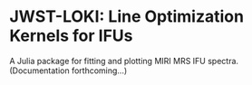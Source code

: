# JWST-LOKI: Line Optimization Kernels for IFUs

A Julia package for fitting and plotting MIRI MRS IFU spectra.
(Documentation forthcoming...)
